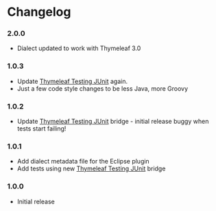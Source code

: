 
Changelog
=========

### 2.0.0
 - Dialect updated to work with Thymeleaf 3.0

### 1.0.3
 - Update [Thymeleaf Testing JUnit](https://github.com/ultraq/thymeleaf-testing-junit)
   again.
 - Just a few code style changes to be less Java, more Groovy

### 1.0.2
 - Update [Thymeleaf Testing JUnit](https://github.com/ultraq/thymeleaf-testing-junit)
   bridge - initial release buggy when tests start failing!

### 1.0.1
 - Add dialect metadata file for the Eclipse plugin
 - Add tests using new [Thymeleaf Testing JUnit](https://github.com/ultraq/thymeleaf-testing-junit)
   bridge

### 1.0.0
 - Initial release
